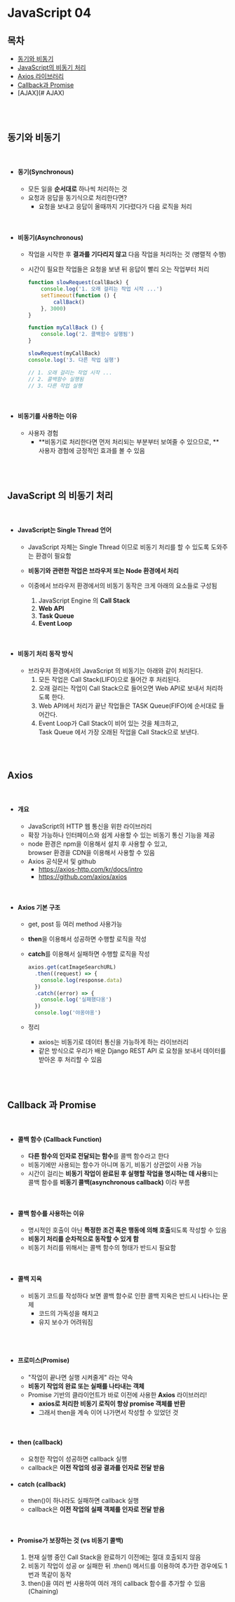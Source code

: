 # JavaScript 04 

## 목차

- [동기와 비동기](#동기와_비동기)
- [JavaScript의 비동기 처리](#JavaScript_의_비동기_처리)
- [Axios 라이브러리](#Axios)
- [Callback과 Promise](#Callback_과_Promise)
- [AJAX](# AJAX)

<br>

<br>

## 동기와 비동기

<br>

- #### 동기(Synchronous)

  - 모든 일을 **순서대로** 하나씩 처리하는 것
  - 요청과 응답을 동기식으로 처리한다면?
    - 요청을 보내고 응답이 올때까지 기다렸다가 다음 로직을 처리

<br>

- #### 비동기(Asynchronous)

  - 작업을 시작한 후 **결과를 기다리지 않고** 다음 작업을 처리하는 것 (병렬적 수행)

  - 시간이 필요한 작업들은 요청을 보낸 뒤 응답이 빨리 오는 작업부터 처리

    ```Javascript
    function slowRequest(callBack) {
        console.log('1. 오래 걸리는 작업 시작 ...')
        setTimeout(function () {
            callBack()
        }, 3000)
    }
    
    function myCallBack () {
        console.log('2. 콜백함수 실행됨')
    }
    
    slowRequest(myCallBack)
    console.log('3. 다른 작업 실행')
    
    // 1. 오래 걸리는 작업 시작 ...
    // 2. 콜백함수 실행됨
    // 3. 다른 작업 실행
    ```

<br>

- #### 비동기를 사용하는 이유

  - 사용자 경험
    - **비동기로 처리한다면 먼저 처리되는 부분부터 보여줄 수 있으므로, **  <br>
      사용자 경험에 긍정적인 효과를 볼 수 있음

<br>

<br>

## JavaScript 의 비동기 처리

<br>

- #### JavaScript는 Single Thread 언어

  - JavaScript 자체는 Single Thread 이므로 비동기 처리를 할 수 있도록 도와주는 환경이 필요함

  - **비동기와 관련한 작업은 브라우저 또는 Node 환경에서 처리**

  - 이중에서 브라우저 환경에서의 비동기 동작은 크게 아래의 요소들로 구성됨
    1. JavaScript Engine 의 **Call Stack**
    2. **Web API**
    3. **Task Queue**
    4. **Event Loop**

<br>

- #### 비동기 처리 동작 방식

  - 브라우저 환경에서의 JavaScript 의 비동기는 아래와 같이 처리된다.
    1. 모든 작업은 Call Stack(LIFO)으로 들어간 후 처리된다.
    2. 오래 걸리는 작업이 Call Stack으로 들어오면 Web API로 보내서 처리하도록 한다.
    3. Web API에서 처리가 끝난 작업들은 TASK Queue(FIFO)에 순서대로 들어간다.
    4. Event Loop가 Call Stack이 비어 있는 것을 체크하고, <br>
       Task Queue 에서 가장 오래된 작업을 Call Stack으로 보낸다.

<br>

<br>

## Axios

<br>

- #### 개요

  - JavaScript의 HTTP 웹 통신을 위한 라이브러리
  - 확장 가능하나 인터페이스와 쉽게 사용할 수 있는 비동기 통신 기능을 제공
  - node 환경은 npm을 이용해서 설치 후 사용할 수 있고, <br>
    browser 환경을 CDN을 이용해서 사용할 수 있음
  - Axios 공식문서 및 github
    - https://axios-http.com/kr/docs/intro
    - https://github.com/axios/axios

<br>

- #### Axios 기본 구조

  - get, post 등 여러 method 사용가능

  - **then**을 이용해서 성공하면 수행할 로직을 작성

  - **catch**를 이용해서 실패하면 수행할 로직을 작성

    ```javascript
    axios.get(catImageSearchURL)
      .then((request) => {
        console.log(response.data)
      })
      .catch((error) => {
        console.log('실패했다옹')
      })
      console.log('야옹야옹')
    ```

  - 정리
    - axios는 비동기로 데이터 통신을 가능하게 하는 라이브러리
    - 같은 방식으로 우리가 배운 Django REST API 로 요청을 보내서 데이터를 받아온 후 처리할 수 있음

<br>

<br>

## Callback 과 Promise

<br>

- #### 콜백 함수 (Callback Function)

  - **다른 함수의 인자로 전달되는 함수**를 콜백 함수라고 한다
  - 비동기에만 사용되는 함수가 아니며 동기, 비동기 상관없이 사용 가능
  - 시간이 걸리는 **비동기 작업이 완료된 후 실행할 작업을 명시하는 데 사용**되는<br>
    콜백 함수를 **비동기 콜백(asynchronous callback)** 이라 부름

<br>

- #### 콜백 함수를 사용하는 이유

  - 명시적인 호출이 아닌 **특정한 조건 혹은 행동에 의해 호출**되도록 작성할 수 있음
  - **비동기 처리를 순차적으로 동작할 수 있게 함**
  - 비동기 처리를 위해서는 콜백 함수의 형태가 반드시 필요함

<br>

- #### 콜백 지옥

  - 비동기 코드를 작성하다 보면 콜백 함수로 인한 콜백 지옥은 반드시 나타나는 문제
    - 코드의 가독성을 해치고
    - 유지 보수가 어려워짐

<br>

<br>

- #### 프로미스(Promise)

  - "작업이 끝나면 실행 시켜줄게" 라는 약속
  - **비동기 작업의 완료 또는 실패를 나타내는 객체**
  - Promise 기반의 클라이언트가 바로 이전에 사용한 **Axios** 라이브러리!
    - **axios로 처리한 비동기 로직이 항상 promise 객체를 반환**
    - 그래서 then을 계속 이어 나가면서 작성할 수 있었던 것

<br>

- #### then (callback)

  - 요청한 작업이 성공하면 callback 실행
  - callback은 **이전 작업의 성공 결과를 인자로 전달 받음**

- #### catch (callback)

  - then()이 하나라도 실패하면 callback 실행
  - callback은 **이전 작업의 실패 객체를 인자로 전달 받음**

<br>

- #### Promise가 보장하는 것 (vs 비동기 콜백)

  1. 현재 실행 중인 Call Stack을 완료하기 이전에는 절대 호출되지 않음
  2. 비동기 작업이 성공 or 실패한 뒤 .then() 메서드를 이용하여 추가한 경우에도 1번과 똑같이 동작
  3. then()을 여러 번 사용하여 여러 개의 callback 함수를 추가할 수 있음 (Chaining)